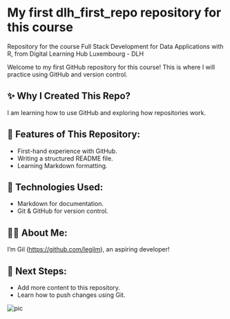 # My first dlh_first_repo repository for this course
Repository for the course Full Stack Development for Data Applications with R, from Digital Learning Hub Luxembourg - DLH

Welcome to my first GitHub repository for this course! This is where I will practice using GitHub and version control.

## ✨ Why I Created This Repo?
I am learning how to use GitHub and exploring how repositories work.

## 📌 Features of This Repository:
- First-hand experience with GitHub.
- Writing a structured README file.
- Learning Markdown formatting.

## 🔧 Technologies Used:
- Markdown for documentation.
- Git & GitHub for version control.

## 👨‍💻 About Me:
I’m Gil (https://github.com/legilm), an aspiring developer!

## 🎯 Next Steps:
- Add more content to this repository.
- Learn how to push changes using Git.

![pic](https://filmschoolrejects.com/wp-content/uploads/2020/05/inception-top-700x480.jpg)
